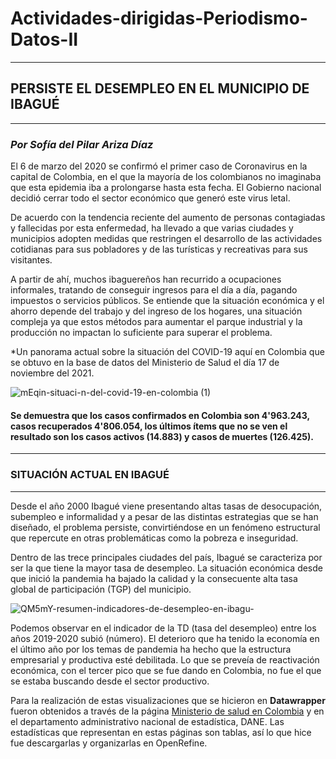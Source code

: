 # Actividades-dirigidas-Periodismo-Datos-II
---
## PERSISTE EL DESEMPLEO EN EL MUNICIPIO DE IBAGUÉ   
---
### *Por Sofía del Pilar Ariza Díaz*

El 6 de marzo del 2020 se confirmó el primer caso de Coronavirus en la capital de Colombia, en el que la mayoría de los colombianos no imaginaba que esta epidemia iba a prolongarse hasta esta fecha. El Gobierno nacional decidió cerrar todo el sector económico que generó este virus letal. 

De acuerdo con la tendencia reciente del aumento de personas contagiadas y fallecidas por esta enfermedad, ha llevado a que varias ciudades y municipios adopten medidas que restringen el desarrollo de las actividades cotidianas para sus pobladores y de las turísticas y recreativas para sus visitantes.

A partir de ahí, muchos ibaguereños han recurrido a ocupaciones informales, tratando de conseguir ingresos para el día a día, pagando impuestos o servicios públicos. Se entiende que la situación económica y el ahorro depende del trabajo y del ingreso de los hogares, una situación compleja ya que estos métodos para aumentar el parque industrial y la producción no impactan lo suficiente para superar el problema.

*Un panorama actual sobre la situación del COVID-19 aquí en Colombia que se obtuvo en la base de datos del Ministerio de Salud el día 17 de noviembre del 2021. 

![mEqin-situaci-n-del-covid-19-en-colombia (1)](https://user-images.githubusercontent.com/94479721/143951072-8937ccf4-848a-48c5-a0fd-7a37bb9c8b75.png)


#### Se demuestra que los casos confirmados en Colombia son 4'963.243, casos recuperados 4'806.054, los últimos ítems que no se ven el resultado son los casos activos (14.883) y casos de muertes (126.425). 
---
### SITUACIÓN ACTUAL EN IBAGUÉ
---
Desde el año 2000 Ibagué viene presentando altas tasas de desocupación, subempleo e informalidad y a pesar de las distintas estrategias que se han diseñado, el problema persiste, convirtiéndose en un fenómeno estructural que repercute en otras problemáticas como la pobreza e inseguridad.

Dentro de las trece principales ciudades del país, Ibagué se caracteriza por ser la que tiene la mayor tasa de desempleo. La situación económica desde que inició la pandemia ha bajado la calidad y la consecuente alta tasa global de participación (TGP) del municipio. 

![QM5mY-resumen-indicadores-de-desempleo-en-ibagu-](https://user-images.githubusercontent.com/94479721/143951287-7c0edde9-3a0b-4b38-a17f-7d829ad3e8ff.png)


Podemos observar en el indicador de la TD (tasa del desempleo) entre los años 2019-2020 subió (número). El deterioro que ha tenido la economía en el último año por los temas de pandemia ha hecho que la estructura empresarial y productiva esté debilitada. Lo que se preveía de reactivación económica, con el tercer pico que se fue dando en Colombia, no fue el que se estaba buscando desde el sector productivo.


Para la realización de estas visualizaciones que se hicieron en **Datawrapper** fueron obtenidos a través de la página [Ministerio de salud en Colombia](https://www.ins.gov.co/Noticias/Paginas/Coronavirus.aspx) y en el departamento administrativo nacional de estadística, DANE. Las estadísticas que representan en estas páginas son tablas, así lo que hice fue descargarlas y organizarlas en OpenRefine.

